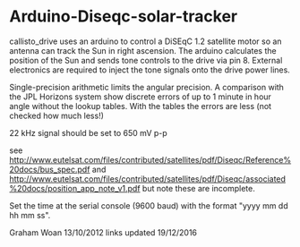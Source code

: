 Arduino-Diseqc-solar-tracker
============================

callisto_drive uses an arduino to control a DiSEqC 1.2 satellite motor so
an antenna can track the Sun in right ascension.
The arduino calculates the position of the Sun and sends tone controls to
the drive via pin 8. External electronics are required to inject the tone
signals onto the drive power lines.

Single-precision arithmetic limits the angular precision. A comparison with the JPL Horizons
system show discrete errors of up to 1 minute in hour angle without the lookup tables.
With the tables the errors are less (not checked how much less!)

22 kHz signal should be set to 650 mV p-p

see http://www.eutelsat.com/files/contributed/satellites/pdf/Diseqc/Reference%20docs/bus_spec.pdf
and http://www.eutelsat.com/files/contributed/satellites/pdf/Diseqc/associated%20docs/position_app_note_v1.pdf
but note these are incomplete.

Set the time at the serial console (9600 baud) with the format "yyyy mm dd hh mm ss".

Graham Woan 13/10/2012
links updated 19/12/2016
